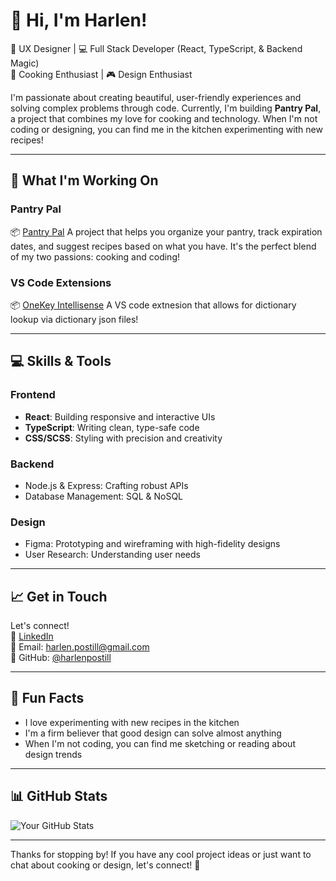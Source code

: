 # 👋 Hi, I'm Harlen!

🎨 UX Designer | 💻 Full Stack Developer (React, TypeScript, & Backend Magic)  
🍳 Cooking Enthusiast | 🎮 Design Enthusiast

I'm passionate about creating beautiful, user-friendly experiences and solving complex problems through code. Currently, I'm building **Pantry Pal**, a project that combines my love for cooking and technology. When I'm not coding or designing, you can find me in the kitchen experimenting with new recipes!

---

## 🚀 What I'm Working On

### **Pantry Pal**
📦 [Pantry Pal](https://www.pantrypal.com.au/)
A project that helps you organize your pantry, track expiration dates, and suggest recipes based on what you have. It's the perfect blend of my two passions: cooking and coding!

### **VS Code Extensions**
📦 [OneKey Intellisense](https://marketplace.visualstudio.com/items?itemName=OTHarlen.onekey-intellisense)
A VS code extnesion that allows for dictionary lookup via dictionary json files!

---

## 💻 Skills & Tools

### Frontend
-  **React**: Building responsive and interactive UIs
-  **TypeScript**: Writing clean, type-safe code
-  **CSS/SCSS**: Styling with precision and creativity

### Backend
-  Node.js & Express: Crafting robust APIs
-  Database Management: SQL & NoSQL

### Design
-  Figma: Prototyping and wireframing with high-fidelity designs
-  User Research: Understanding user needs

---

## 📈 Get in Touch

Let's connect!  
👔 [LinkedIn](https://linkedin.com/in/harlenpostill)  
📧 Email: harlen.postill@gmail.com  
📱 GitHub: [@harlenpostill](https://github.com/harlenpostill)

---

## 🍳 Fun Facts

-  I love experimenting with new recipes in the kitchen
-  I'm a firm believer that good design can solve almost anything
-  When I'm not coding, you can find me sketching or reading about design trends

---

## 📊 GitHub Stats

![Your GitHub Stats](https://github-readme-stats.vercel.app/api?username=harlenpostill&show_icons=true&theme=radical)

---

Thanks for stopping by! If you have any cool project ideas or just want to chat about cooking or design, let's connect! 🚀
